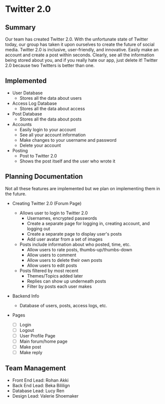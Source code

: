 # Twitter 2.0

## Summary 

Our team has created Twitter 2.0. With the unfortunate state of Twitter today, our group has taken it upon ourselves to create the future of social media. Twitter 2.0 is inclusive, user-friendly, and innovative. Easily make an account and create a post within seconds. Clearly, see all the information being stored about you, and if you really hate our app, just delete it! Twitter 2.0 because two Twitters is better than one.

## Implemented
- User Database
    - Stores all the data about users
- Access Log Database
    - Stores all the data about access
- Post Database
    - Stores all the data about posts 
- Accounts
    - Easily login to your account
    - See all your account information
    - Make changes to your username and password
    - Delete your account
- Posting
    - Post to Twitter 2.0 
    - Shows the post itself and the user who wrote it 

## Planning Documentation
Not all these features are implemented but we plan on implementing them in the future.

- Creating Twitter 2.0 (Forum Page)
    - Allows user to login to Twitter 2.0
        - Usernames, encrypted passwords
        - Create a separate page for logging in, creating account, and logging out
        - Create a separate page to display user's posts
        - Add user avatar from a set of images
    - Posts include information about who posted, time, etc.
        - Allow users to rate posts, thumbs-up/thumbs-down
        - Allow users to comment 
        - Allow users to delete their own posts
        - Allow users to edit posts
    - Posts filtered by most recent 
        - Themes/Topics added later
        - Replies can show up underneath posts
        - Filter by posts each user makes
- Backend Info
    - Database of users, posts, access logs, etc.

- Pages
    - [ ] Login
    - [ ] Logout
    - [ ] User Profile Page
    - [ ] Main forum/home page
    - [ ] Make post
    - [ ] Make reply

## Team Management 
- Front End Lead: Rohan Akki
- Back End Lead: Beka Bililign
- Database Lead: Lucy Ren
- Design Lead: Valerie Shoemaker
